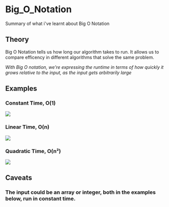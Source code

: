 # Big_O_Notation

Summary of what i've learnt about Big O Notation

## Theory

Big O Notation tells us how long our algorithm takes to run. It allows us to compare efficency in different algorithms that solve the same problem.

<i>With Big O notation, we're expressing the runtime in terms of how quickly it grows relative to the input, as the input gets arbitrarily large</i>

## Examples

### Constant Time, O(1)
![](https://github.com/BenSheridanEdwards/Big_O_Notation/blob/master/media/BigONotation-ConstantTimeExample.png)


### Linear Time, O(n)
![](https://github.com/BenSheridanEdwards/Big_O_Notation/blob/master/media/BigONotation-LinearTimeExample.png)


### Quadratic Time, O(n²)
![](https://github.com/BenSheridanEdwards/Big_O_Notation/blob/master/media/BigONotation-QuadraticTimeExample.png)


## Caveats

### The input could be an array or integer, both in the examples below, run in constant time.
![]()
